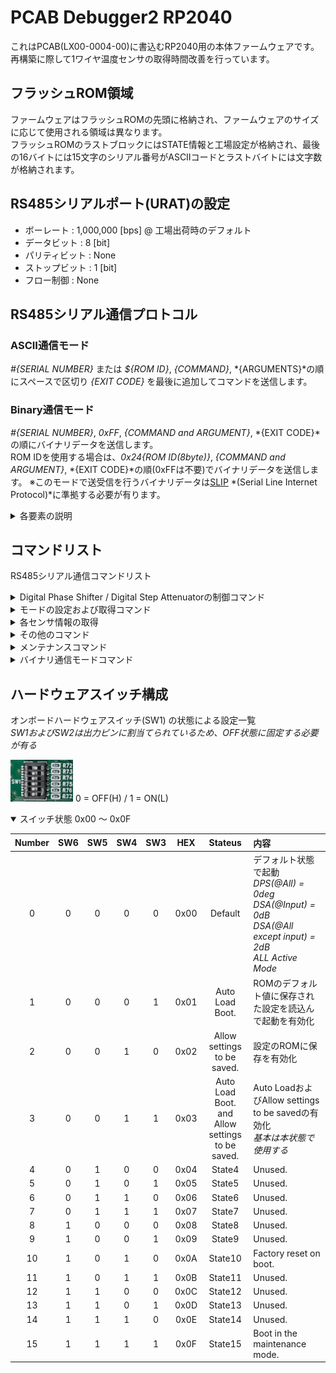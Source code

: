# PCAB Debugger2 RP2040
これはPCAB(LX00-0004-00)に書込むRP2040用の本体ファームウェアです。
再構築に際して1ワイヤ温度センサの取得時間改善を行っています。

## フラッシュROM領域
ファームウェアはフラッシュROMの先頭に格納され、ファームウェアのサイズに応じて使用される領域は異なります。<br>
フラッシュROMのラストブロックにはSTATE情報と工場設定が格納され、最後の16バイトには15文字のシリアル番号がASCIIコードとラストバイトには文字数が格納されます。<br>

## RS485シリアルポート(URAT)の設定
* ボーレート : 1,000,000 [bps] @ 工場出荷時のデフォルト
* データビット : 8 [bit]
* パリティビット : None
* ストップビット : 1 [bit]
* フロー制御 : None

## RS485シリアル通信プロトコル
### ASCII通信モード
*#{SERIAL NUMBER}* または *${ROM ID}*, *{COMMAND}*, *{ARGUMENTS}*の順にスペースで区切り *{EXIT CODE}* を最後に追加してコマンドを送信します。<br>

### Binary通信モード
*#{SERIAL NUMBER}*, *0xFF*, *{COMMAND and ARGUMENT}*, *{EXIT CODE}*の順にバイナリデータを送信します。<br>
ROM IDを使用する場合は、*0x24{ROM ID(8byte)}*, *{COMMAND and ARGUMENT}*, *{EXIT CODE}*の順(0xFFは不要)でバイナリデータを送信します。
※このモードで送受信を行うバイナリデータは[SLIP](https://en.wikipedia.org/wiki/Serial_Line_Internet_Protocol) *(Serial Line Internet Protocol)*に準拠する必要が有ります。<br>

<details>
<summary>各要素の説明</summary>

*{SERIAL NUMBER}* には通信相手のシリアル番号(ASCIIコード)を指定します。但し、*"\*"* を指定した場合は全てのシリアル番号に対して通信を行います。<br.>
*{COMMAND}* と *{ARGUMENTS}* については [*Command Lists*](#コマンドリスト) を参照してください。<br>
*{EXIT CODE}* はASCII通信モードの場合は *\n(Line Feed Code)* または *\r(Carriage Return Code)* または *\r\n* の全てに対応しており、Binary通信モードの場合はSLIPに準拠するため0xC0のみとなります。<br>
※CUIモードでechoが有効となっている場合は *\r(CR)* をGUIモードやCUIモードでechoが無効かつローカルエコーを有効に設定している場合は *\n(LF)* を推奨します。

### コマンド例
- #0010 WrtDPS
- #0001 SetSTB.AMP true
- #* GetIDN

</details>

## コマンドリスト
RS485シリアル通信コマンドリスト

<details>
<summary>Digital Phase Shifter / Digital Step Attenuatorの制御コマンド</summary>
位相器およびデジタル可変ATTの値はバッファに入力後、書込み処理を行うことで設定が行われます。<br>
また、設定値はバイナリ値を10進数で指定します。(6ビット位相器で最下位ビットが5.625degの場合に180degを指定するためには32を指定する)

コマンド | 内容
:--|:--
WrtDPS | 位相器に設定値を書込む
GetDPS {0/1/false/true/bf/now} {x} | 位相器の設定値を取得します。<br>{1/true/now} : 現在設定されている値を取得<br>{0/false/bf} : バッファの設定値を取得<br>{x} : 位相器の番号を指定({0}は全ての値を取得)します。
SetDPS {x} {DEC} | バッファに設定を入力します。<br>{x} : 位相器の番号(1～15)を指定<br>{DEC} : 10進数の設定値
WrtDSA | デジタル可変ATTに設定値を書込む
GetDSA {0/1/false/true/bf/now} {x} | デジタル可変ATTの設定値を取得します。<br>{1/true/now} : 現在設定されている値を取得<br>{0/false/bf} : バッファの設定値を取得<br>{x} : デジタル可変ATTの番号を指定({0}は全ての値を取得、{16}は入力の値を取得)します。
SetDSA {x} {DEC} | バッファに設定を入力します。<br>{x} : デジタル可変ATTの番号(1～16)を指定({16}は入力のデジタル可変ATT番号)<br>{DEC} : 10進数の設定値

</details>
<details>
<summary>モードの設定および取得コマンド</summary>

コマンド | 内容
:--|:--
GetSTB.AMP | AMP STBYの取得
SetSTB.AMP {0/1/false/true}| AMP STBYの設定<br>{1/true} : Standby MODE<br>{0/false} : Run MODE
GetSTB.DRA | DRA STBYの取得
SetSTB.DRA {0/1/false/true}| DRA STBYの設定<br>{1/true} : Standby MODE<br>{0/false} : Run MODE
GetSTB.LNA | LNA STBYの取得
SetSTB.LNA {0/1/false/true}| LNA STBYの設定<br>{1/true} : Standby MODE<br>{0/false} : Run MODE
GetLPM | low power modeの取得
SetLPM {0/1/false/true} | low power modeの設定<br>{1/true} : Low Power MODE<br>{0/false} : Full Power MODE

</details>
<details>
<summary>各センサ情報の取得</summary>

コマンド | 内容
:--|:--
GetTMP.ID {x} | 温度センサIDの取得<br>{x} : 温度センサIC番号(1～15)<br>{0} を指定した場合は全ての温度センサIDを取得
GetTMP.Val {x} | 温度センサ値の取得<br>{x} : 温度センサIC番号(1～15)<br>{0} を指定した場合は全ての温度センサ値を取得
GetTMP.CPU | CPU温度の取得
GetVd | Vd値の取得
GetId | Id値の取得
GetVin | Vin値の取得
GetPin | Pin値の取得

</details>
<details>
<summary>その他のコマンド</summary>

コマンド | 内容
:--|:--
SMEM ({x}) ({y-z}\|{z}) | 設定をメモリ(ROM)に保存<br>但し、保存可否はブートモードに依存<br>{z} を 0 または未指定にすることでデフォルト設定を保存 ({z} は 0~3を指定可能)<br>{y-z}を指定した場合は、指定した設定番号に書込み({y} は0～15を指定可能)<br>{x}はセクタ番号を指定し、ユーザが使用可能なセクタ番号は0～13です。<br>*14はセクター番号を指定しない場合のデフォルト設定領域で15は工場出荷時のデータ格納領域です。*<br>*セクタ番号を指定する事で 15×16×4 (=960) 個の設定が保存可能です。*<br>*自動ロードは未指定の {z} (セクタ番号 14, 設定番号 0 )に保存された設定値を使用します。*
LMEM ({x}) ({y-z}\|{z}) | メモリ(ROM)から設定を読込み<br>引数はSMEMと同一
GetMODE | ブートモードの取得
GetIDN | デバイス識別子(バージョン等)を取得
*IDN? | GetIDNに同じ
GetIDR | ROM識別子を取得
ECHO {0/1/false/true} | エコーモードを設定<br>*複数のユニットを接続(RS485の1対多状態に)している場合は有効にしないこと*<br>{1/true} : エコー有<br>{0/false} : エコー無
CUI {0/1/false/true} | CUIモードの指定<br>{1/true} : CUIモード<br>{0/false} : GUIモード(1行で応答)<br>デフォルト(起動時)はCUIモード
RST | 工場出荷時の設定に戻す<br>*PS all 0<br>DSA all 2dB(No,0 = 0dB)<br>STB all 0(RUN MODE)<br>LPM 0(Full Power MODE)*
*RST | RSTに同じ
Reboot | CPUのリブート
SetBR {x}| ボーレートの変更<br>{x} : ボーレート値
BCM | バイナリ通信モードに切替え

</details>
<details>
<summary>メンテナンスコマンド</summary>

コマンド | 内容
:--|:--
SetSN {x} | *メンテナンスモードでのみ変更可能*<br>ボードのシリアル番号を設定<br>{x} : シリアル番号文字列
RROM {x-yz} | ROMのページデータ読込み<br>{x-yz} : *ブロック番号(x), *セクタ番号(y) + ページ番号(z)* を16進数で指定
WROM {x-yz} {HEX} | ROMのページデータ書込み.<br>{x-yz} : *ブロック番号(x), *セクタ番号(y) + ページ番号(z)* を16進数で指定<br>{HEX} : 書込むデータ(16進数文字列)<br>*データは消去されず上書きのみ(要EROM)*
EROM {x-y} | ROMのページデータ消去<br>{x} : *ブロック番号(x)* と *セクタ番号(y)* を16進数で指定
OROM {x-yz} {HEX} | ROMのセクタデータを上書き<br>{x-yz} : *ブロック番号(x), *セクタ番号(y) + ページ番号(z)* を16進数で指定<br>{HEX} : 書込むデータ(16進数文字列)<br>*データは消去(EROM)後に書込み*

</details>

<details>
<summary>バイナリ通信モードコマンド</summary>

コマンド | 内容
:--|:--
0xC0 | データフレーム終了コード
0xFF | シリアル番号の区切りコード
0xB0 {Byte} | 入力ATTにバイトデータ書込み
0xC1 {Binary} | DSA(Digital Step Attenuator) にバイナリデータを書込み<br>バイナリデータはDSA番号1～15の順に1バイト(8bit)で指定する。(計15byte)<br>ASCII通信モードとは異なり、設定と同時に書込みが実行される
0xC2 {Binary} | DPS(Digital Phase Shifter) にバイナリデータを書込み<br>バイナリデータはDSA番号1～15の順に1バイト(8bit)で指定する。(計15byte)<br>ASCII通信モードとは異なり、設定と同時に書込みが実行される
0xC3 {0x00/0x01} | AMP STBYの設定<br>{0x00} : Run MODE<br>{0x01} : Standby MODE
0xC4 {0x00/0x01} | DRA STBYの設定<br>{0x00} : Run MODE<br>{0x01} : Standby MODE
0xC5 {0x00/0x01} | LNA STBYの設定<br>{0x00} : Run MODE<br>{0x01} : Standby MODE
0xC6 {0x00/0x01} | low power modeの設定<br>{0x00} : Full Power MODE<br>{0x01} : Low Power MODE
0xD0 | 入力ATTの設定値取得<br>応答データは0xB0のバイトデータに同じ
0xD1 | DSAの設定値取得<br>応答データは0xC1に同じ
0xD2 | DPSの設定値取得<br>応答データは0xC2に同じ
0xD3 | AMP STBYの状態取得
0xD4 | DRA STBYの状態取得
0xD5 | LNA STBYの状態取得
0xD6 | low power modeの状態取得
0xE1 | 全ての温度センサICを取得<br>8 byte * 15
0xE2 | 全ての温度センサ値を取得<br>2 bytes * 15 の生値(温度にする場合、27.0f-{[DAT]/16.0f-0.706f}/0.001721f)
0xE3 | CPU温度(AD)値を取得<br>2 bytes の生値(温度にする場合、[DAT]*3.3f/4096)
0xE4 | Vd(AD)値を取得<br>2 bytes の生値(Vd電圧にする場合、[DAT]*3.3f/1024 * 10.091f)
0xE5 | Id(AD)値を取得<br>2 bytes の生値(Id電流にする場合、{[DAT]*3.3f/1024 - 0.08f} / 0.737f)
0xE6 | Vin(AD)値を取得<br>2 bytes の生値(Vin電圧にする場合、[DAT]*3.3f/1024 * 15.0f)
0xE7 | Pin(AD)値を取得<br>2 bytes の生値(電圧にする場合、[DAT]*3.3f/1024)
0xEA | ブートモードの取得<br>1 byte
0xEE | 全てのアナログ値を取得<br>応答データは {Vd(2byte) + Id(2byte) + Vin(2byte) + Pin(2byte) + CPU Temp(2byte)} の生データ
0xEF | 全てのセンサ値を取得<br>応答データは {AnalogValues(10byte)+TempratureData(2byte * 15)}
0xF0 | デバイスの識別文字列を取得(ASCIIコード)
0xFA | 工場出荷時の設定に戻す<br>PS all 0<br>DSA all 2dB(No,0 = 0dB)<br>STB all 0(RUN MODE)<br>LPM 0(Full Power MODE)
0xFB {Address} | 設定をメモリ(ROM)に保存<br>条件等はASCIIのSMEMに同じ<br>{Address} を 0x00 または未指定にすることでデフォルト設定の保存<br>セクタ番号(4 bits), 設定番号 (4 bitsで0x00～0x03まで)をしていすると指定したアドレスに書込まれます。(デフォルトのアドレスは{0xE0}{0x00}になる)
0xFC {Address} | メモリ(ROM)から設定を読込み<br>アドレスは0xFBに同じ
0xFD {BAUD RATE} | ボーレートの変更<br>{BAUD RATE} : ボーレート値を4byteで指定
0xAA {Address} | ROMのセクタデータ読込み<br>{Address(3byte)} : セクタ毎のアドレスを指定
0xBB {Address} {Binary} | ROMのセクタデータ書込み<br>{Address(3byte)} : セクタ毎のアドレスを指定<br>{Binary(4096byte)} : 書込むセクタデータ
0xFE | ASCII通信モードに切替え

応答コード | 内容
:--|:--
0xC0 | データフレーム終了コード
0x00 | 処理に成功
0xF1 | コマンドが存在しないエラーコード
0xF2 | 想定外のデータ長が指定されたエラーコード
0xFE | その他のエラーコード
{binary} | 取得時のバイナリデータ

</details>

## ハードウェアスイッチ構成
オンボードハードウェアスイッチ(SW1) の状態による設定一覧<br>
*SW1およびSW2は出力ピンに割当てられているため、OFF状態に固定する必要が有る*

<img src="https://github.com/mw-eng/PCAB_Debugger/blob/master/PCAB_Debugger_RP2040/assets/SW1.png?raw=true" width="100px"> 0 = OFF(H) / 1 = ON(L)  
  
<details open>
<summary>スイッチ状態 0x00 ～ 0x0F</summary>

Number | SW6 | SW5 | SW4 | SW3 | HEX | Stateus | 内容
:--:|:--:|:--:|:--:|:--:|:--:|:--:|:--
0 | 0 | 0 | 0 | 0 | 0x00 | Default | デフォルト状態で起動<br>*DPS(@All) = 0deg*<br>*DSA(@Input) = 0dB*<br>*DSA(@All except input) = 2dB*<br>*ALL Active Mode*
1 | 0 | 0 | 0 | 1 | 0x01 | Auto Load Boot. | ROMのデフォルト値に保存された設定を読込んで起動を有効化
2 | 0 | 0 | 1 | 0 | 0x02 | Allow settings to be saved. | 設定のROMに保存を有効化
3 | 0 | 0 | 1 | 1 | 0x03 | Auto Load Boot.<br>and<br>Allow settings to be saved. | Auto LoadおよびAllow settings to be savedの有効化<br>*基本は本状態で使用する*
4 | 0 | 1 | 0 | 0 | 0x04 | State4 | Unused.
5 | 0 | 1 | 0 | 1 | 0x05 | State5 | Unused.
6 | 0 | 1 | 1 | 0 | 0x06 | State6 | Unused.
7 | 0 | 1 | 1 | 1 | 0x07 | State7 | Unused.
8 | 1 | 0 | 0 | 0 | 0x08 | State8 | Unused.
9 | 1 | 0 | 0 | 1 | 0x09 | State9 | Unused.
10 | 1 | 0 | 1 | 0 | 0x0A | State10 | Factory reset on boot. | 工場出荷時のデフォルト設定で起動し、自動ロードの設定を初期状態に復元する<br>*デフォルト設定領域外については変更されない*
11 | 1 | 0 | 1 | 1 | 0x0B | State11 | Unused.
12 | 1 | 1 | 0 | 0 | 0x0C | State12 | Unused.
13 | 1 | 1 | 0 | 1 | 0x0D | State13 | Unused.
14 | 1 | 1 | 1 | 0 | 0x0E | State14 | Unused.
15 | 1 | 1 | 1 | 1 | 0x0F | State15 | Boot in the maintenance mode. | 管理者モードで起動<br>工場出荷時の設定やシリアル番号が保存されている領域等も変更できてしまうため、原則使用しない

</details>